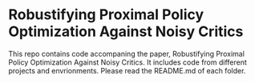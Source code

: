 # Robustifying Proximal Policy Optimization Against Noisy Critics

This repo contains code accompaning the paper, Robustifying Proximal Policy Optimization Against Noisy Critics. It includes code from different projects and envrionments.
Please read the README.md of each folder.